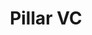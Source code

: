 ---
layout: firm_page
title: "Pillar VC"
id: "pillar.vc"
permalink: "/pillarvcpillar.vc/"
website: "https://www.pillar.vc"
offices: "Boston (United States)"
investment_stages: "Seed, Series A"
portfolio_companies: "PathAI, Reclaim, Jellyfish, Compound Foods, JobGet, Abridge, AceLab, AdaptiLens, Algorand, All Hands AI, Allma, Alloy, Amber Bio, AnyQuestion, Aptos, Arvada, Asimov, Boolsi, Bridge, Bump, Burn Ghost, CacheDNA, Cashex, Catena, Cimulate, Circle, Day AI, Desktop Metal, Edgewise, Everyrealm, Fluent Metal, Galy, Gro Biosciences, Guardian Agriculture, HelloTickets, Higharc, Hometap, Kula Bio, Lamin Labs, Lightblocks, Lightsource, Matterworks, Modern Synthesis, Molecule, Mount, Nabla Bio, Neural Magic, Ondeck, Osteologic, Parrot AI, PatientFirst AI, PillPack, Plonts, Pyte, Quadratic 3D, Range Biotechnologies, Rekener, Republic, SciPhi, Scripta, Shimmer, Simbe Robotics, Sofar Sounds, Sphere X, Tagg, Thymmune, Topologic, Ursa Bio, Verve Motion, VideahHealth, Vitra Labs, Vivere Oncotherapies, Wild Microbes, Worldspark Studios, Yard Stick, Zapata AI, Zilla"
portfolio_link: "https://www.pillar.vc/portfolio/"
investment_markets: "AI/ML, Biotech, Consumer, Enterprise, Healthcare"
founded_year: "2016"
description: "Pillar VC invests in seed-stage companies, supporting unstoppable founders with capital, connections, coaching, and peer support."
linkedin: "https://www.linkedin.com/company/pillar-vc"
twitter: "https://twitter.com/pillar_vc"
instagram: ""
team_page: "https://www.pillar.vc/team"
investor_type: "Venture Capital"
crunchbase: "https://www.crunchbase.com/organization/pillar-companies-2"
pitchbook: ""

# SEO Optimization
meta_title: "Pillar VC - VC Firm - projectstartups.com"
meta_description: "Pillar VC, Pillar VC invests in seed-stage companies, supporting unstoppable founders with capital, connections, coaching, and peer support...."
meta_keywords: "Pillar VC, AI/ML, Biotech, Consumer, Enterprise, Healthcare, VC firm, venture capital, startup investor, projectstartups.com"
canonical_url: "https://vc.projectstartups.com/pillarvcpillar.vc/"
---